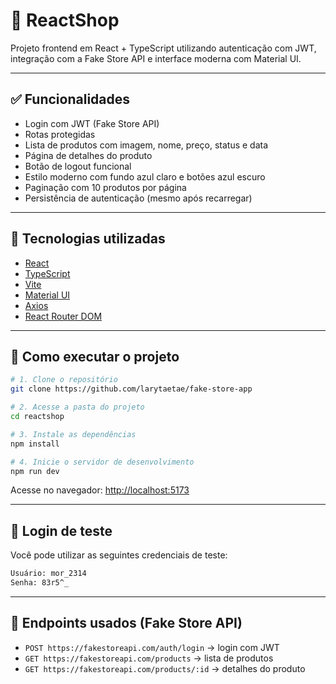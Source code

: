 # 🛒 ReactShop

Projeto frontend em React + TypeScript utilizando autenticação com JWT, integração com a Fake Store API e interface moderna com Material UI.

---

## ✅ Funcionalidades

- Login com JWT (Fake Store API)
- Rotas protegidas
- Lista de produtos com imagem, nome, preço, status e data
- Página de detalhes do produto
- Botão de logout funcional
- Estilo moderno com fundo azul claro e botões azul escuro
- Paginação com 10 produtos por página
- Persistência de autenticação (mesmo após recarregar)

---

## 🚀 Tecnologias utilizadas

- [React](https://reactjs.org/)
- [TypeScript](https://www.typescriptlang.org/)
- [Vite](https://vitejs.dev/)
- [Material UI](https://mui.com/)
- [Axios](https://axios-http.com/)
- [React Router DOM](https://reactrouter.com/)

---

## 🧪 Como executar o projeto

```bash
# 1. Clone o repositório
git clone https://github.com/larytaetae/fake-store-app

# 2. Acesse a pasta do projeto
cd reactshop

# 3. Instale as dependências
npm install

# 4. Inicie o servidor de desenvolvimento
npm run dev
```

Acesse no navegador: [http://localhost:5173](http://localhost:5173)

---

## 🔐 Login de teste

Você pode utilizar as seguintes credenciais de teste:

```bash
Usuário: mor_2314
Senha: 83r5^_
```

---

## 📡 Endpoints usados (Fake Store API)

- `POST https://fakestoreapi.com/auth/login` → login com JWT
- `GET https://fakestoreapi.com/products` → lista de produtos
- `GET https://fakestoreapi.com/products/:id` → detalhes do produto